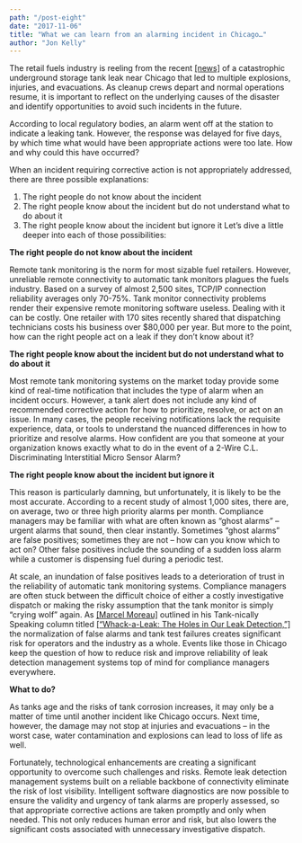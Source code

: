 ```yaml
---
path: "/post-eight" 
date: "2017-11-06"
title: "What we can learn from an alarming incident in Chicago…"
author: "Jon Kelly"
---
```


The retail fuels industry is reeling from the recent [[news]](https://www.nbcchicago.com/investigations/Gas-Station-Knew-of-Leak-Before-West-Suburban-Explosions-IEPA-452903323.html) of a catastrophic underground storage tank leak near Chicago that led to multiple explosions, injuries, and evacuations. As cleanup crews depart and normal operations resume, it is important to reflect on the underlying causes of the disaster and identify opportunities to avoid such incidents in the future.

According to local regulatory bodies, an alarm went off at the station to indicate a leaking tank. However, the response was delayed for five days, by which time what would have been appropriate actions were too late. How and why could this have occurred?

When an incident requiring corrective action is not appropriately addressed, there are three possible explanations:

1. The right people do not know about the incident
2. The right people know about the incident but do not understand what to do about it
3. The right people know about the incident but ignore it
Let’s dive a little deeper into each of those possibilities:

**The right people do not know about the incident**

Remote tank monitoring is the norm for most sizable fuel retailers. However, unreliable remote connectivity to automatic tank monitors plagues the fuels industry. Based on a survey of almost 2,500 sites, TCP/IP connection reliability averages only 70-75%. Tank monitor connectivity problems render their expensive remote monitoring software useless. Dealing with it can be costly. One retailer with 170 sites recently shared that dispatching technicians costs his business over $80,000 per year. But more to the point, how can the right people act on a leak if they don’t know about it?

**The right people know about the incident but do not understand what to do about it**

Most remote tank monitoring systems on the market today provide some kind of real-time notification that includes the type of alarm when an incident occurs. However, a tank alert does not include any kind of recommended corrective action for how to prioritize, resolve, or act on an issue. In many cases, the people receiving notifications lack the requisite experience, data, or tools to understand the nuanced differences in how to prioritize and resolve alarms. How confident are you that someone at your organization knows exactly what to do in the event of a 2-Wire C.L. Discriminating Interstitial Micro Sensor Alarm?

**The right people know about the incident but ignore it**

This reason is particularly damning, but unfortunately, it is likely to be the most accurate. According to a recent study of almost 1,000 sites, there are, on average, two or three high priority alarms per month. Compliance managers may be familiar with what are often known as “ghost alarms” – urgent alarms that sound, then clear instantly. Sometimes “ghost alarms” are false positives; sometimes they are not – how can you know which to act on? Other false positives include the sounding of a sudden loss alarm while a customer is dispensing fuel during a periodic test.

At scale, an inundation of false positives leads to a deterioration of trust in the reliability of automatic tank monitoring systems. Compliance managers are often stuck between the difficult choice of either a costly investigative dispatch or making the risky assumption that the tank monitor is simply “crying wolf” again. As [[Marcel Moreau]](https://marcelmoreau.com/) outlined in his Tank-nically Speaking column titled [[“Whack-a-Leak: The Holes in Our Leak Detection,”]](http://click.neiwpcc.org/lustline/lustline_pdf/lustline_80.pdf) the normalization of false alarms and tank test failures creates significant risk for operators and the industry as a whole. Events like those in Chicago keep the question of how to reduce risk and improve reliability of leak detection management systems top of mind for compliance managers everywhere.

**What to do?**

As tanks age and the risks of tank corrosion increases, it may only be a matter of time until another incident like Chicago occurs. Next time, however, the damage may not stop at injuries and evacuations – in the worst case, water contamination and explosions can lead to loss of life as well.

Fortunately, technological enhancements are creating a significant opportunity to overcome such challenges and risks. Remote leak detection management systems built on a reliable backbone of connectivity eliminate the risk of lost visibility. Intelligent software diagnostics are now possible to ensure the validity and urgency of tank alarms are properly assessed, so that appropriate corrective actions are taken promptly and only when needed. This not only reduces human error and risk, but also lowers the significant costs associated with unnecessary investigative dispatch.

